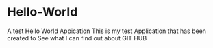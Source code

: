 # Hello-World
 A test Hello World Appication
This is my test Application that has been created to
See what I can find out about GIT HUB
